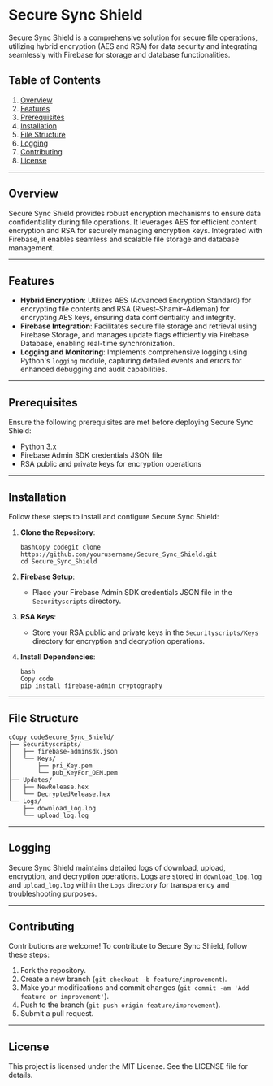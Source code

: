 # Secure Sync Shield

Secure Sync Shield is a comprehensive solution for secure file operations, utilizing hybrid encryption (AES and RSA) for data security and integrating seamlessly with Firebase for storage and database functionalities.

## Table of Contents

1. [Overview](#overview)
2. [Features](#features)
3. [Prerequisites](#prerequisites)
4. [Installation](#installation)
5. [File Structure](#file-structure)
6. [Logging](#logging)
7. [Contributing](#contributing)
8. [License](#license)

------

## Overview

Secure Sync Shield provides robust encryption mechanisms to ensure data confidentiality during file operations. It leverages AES for efficient content encryption and RSA for securely managing encryption keys. Integrated with Firebase, it enables seamless and scalable file storage and database management.

------

## Features

- **Hybrid Encryption**: Utilizes AES (Advanced Encryption Standard) for encrypting file contents and RSA (Rivest–Shamir–Adleman) for encrypting AES keys, ensuring data confidentiality and integrity.
- **Firebase Integration**: Facilitates secure file storage and retrieval using Firebase Storage, and manages update flags efficiently via Firebase Database, enabling real-time synchronization.
- **Logging and Monitoring**: Implements comprehensive logging using Python's `logging` module, capturing detailed events and errors for enhanced debugging and audit capabilities.

------

## Prerequisites

Ensure the following prerequisites are met before deploying Secure Sync Shield:

- Python 3.x
- Firebase Admin SDK credentials JSON file
- RSA public and private keys for encryption operations

------

## Installation

Follow these steps to install and configure Secure Sync Shield:

1. **Clone the Repository**:

   ```
   bashCopy codegit clone https://github.com/yourusername/Secure_Sync_Shield.git
   cd Secure_Sync_Shield
   ```

2. **Firebase Setup**:

   - Place your Firebase Admin SDK credentials JSON file in the `Securityscripts` directory.

3. **RSA Keys**:

   - Store your RSA public and private keys in the `Securityscripts/Keys` directory for encryption and decryption operations.

4. **Install Dependencies**:

   ```
   bash
   Copy code
   pip install firebase-admin cryptography
   ```

------

## File Structure

```
cCopy codeSecure_Sync_Shield/
├── Securityscripts/
│   ├── firebase-adminsdk.json
│   └── Keys/
│       ├── pri_Key.pem
│       └── pub_KeyFor_OEM.pem
├── Updates/
│   ├── NewRelease.hex
│   └── DecryptedRelease.hex
└── Logs/
    ├── download_log.log
    └── upload_log.log
```

------

## Logging

Secure Sync Shield maintains detailed logs of download, upload, encryption, and decryption operations. Logs are stored in `download_log.log` and `upload_log.log` within the `Logs` directory for transparency and troubleshooting purposes.

------

## Contributing

Contributions are welcome! To contribute to Secure Sync Shield, follow these steps:

1. Fork the repository.
2. Create a new branch (`git checkout -b feature/improvement`).
3. Make your modifications and commit changes (`git commit -am 'Add feature or improvement'`).
4. Push to the branch (`git push origin feature/improvement`).
5. Submit a pull request.

------

## License

This project is licensed under the MIT License. See the LICENSE file for details.
